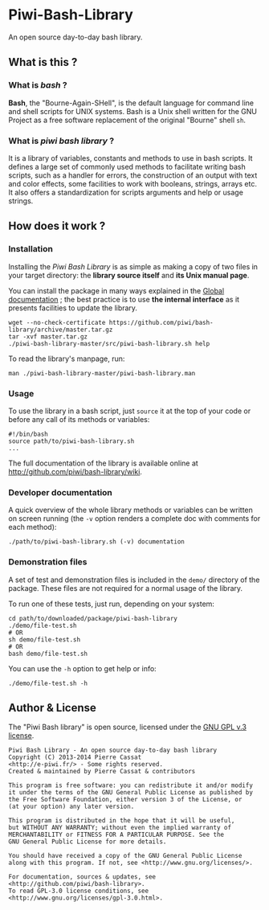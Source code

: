 Piwi-Bash-Library
=================

An open source day-to-day bash library.


## What is this ?

### What is *bash* ?

**Bash**, the "Bourne-Again-SHell", is the default language for command line and shell
scripts for UNIX systems. Bash is a Unix shell written for the GNU Project as a free 
software replacement of the original "Bourne" shell `sh`.

### What is *piwi bash library* ?

It is a library of variables, constants and methods to use in bash scripts. It defines a
large set of commonly used methods to facilitate writing bash scripts, such as a handler
for errors, the construction of an output with text and color effects, some facilities 
to work with booleans, strings, arrays etc. It also offers a standardization for scripts
arguments and help or usage strings. 


## How does it work ?

### Installation

Installing the *Piwi Bash Library* is as simple as making a copy of two files in your target
directory: the **library source itself** and **its Unix manual page**.

You can install the package in many ways explained in the [Global documentation](http://github.com/piwi/bash-library/wiki) ;
the best practice is to use **the internal interface** as it presents facilities to update the library.

    wget --no-check-certificate https://github.com/piwi/bash-library/archive/master.tar.gz
    tar -xvf master.tar.gz
    ./piwi-bash-library-master/src/piwi-bash-library.sh help

To read the library's manpage, run:

    man ./piwi-bash-library-master/piwi-bash-library.man

### Usage

To use the library in a bash script, just `source` it at the top of your code or before any
call of its methods or variables:

    #!/bin/bash
    source path/to/piwi-bash-library.sh
    ...

The full documentation of the library is available online at <http://github.com/piwi/bash-library/wiki>.

### Developer documentation

A quick overview of the whole library methods or variables can be written on screen running
(the `-v` option renders a complete doc with comments for each method):

    ./path/to/piwi-bash-library.sh (-v) documentation

### Demonstration files

A set of test and demonstration files is included in the `demo/` directory of the package.
These files are not required for a normal usage of the library.

To run one of these tests, just run, depending on your system:

    cd path/to/downloaded/package/piwi-bash-library
    ./demo/file-test.sh
    # OR
    sh demo/file-test.sh
    # OR
    bash demo/file-test.sh

You can use the `-h` option to get help or info:

    ./demo/file-test.sh -h


## Author & License

The "Piwi Bash library" is open source, licensed under the
[GNU GPL v.3 license](http://www.gnu.org/licenses/gpl-3.0.html).

    Piwi Bash Library - An open source day-to-day bash library
    Copyright (C) 2013-2014 Pierre Cassat
    <http://e-piwi.fr/> - Some rights reserved.
    Created & maintained by Pierre Cassat & contributors

    This program is free software: you can redistribute it and/or modify
    it under the terms of the GNU General Public License as published by
    the Free Software Foundation, either version 3 of the License, or
    (at your option) any later version.

    This program is distributed in the hope that it will be useful,
    but WITHOUT ANY WARRANTY; without even the implied warranty of
    MERCHANTABILITY or FITNESS FOR A PARTICULAR PURPOSE. See the
    GNU General Public License for more details.

    You should have received a copy of the GNU General Public License
    along with this program. If not, see <http://www.gnu.org/licenses/>.

    For documentation, sources & updates, see <http://github.com/piwi/bash-library>.
    To read GPL-3.0 license conditions, see <http://www.gnu.org/licenses/gpl-3.0.html>.
